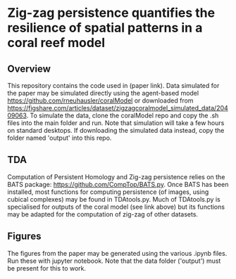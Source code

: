 # Zig-zag persistence quantifies the resilience of spatial patterns in a coral reef model

## Overview

This repository contains the code used in (paper link). Data simulated for the paper may be simulated directly using the agent-based model https://github.com/rneuhausler/coralModel or downloaded from https://figshare.com/articles/dataset/zigzagcoralmodel_simulated_data/20409063. To simulate the data, clone the coralModel repo and copy the .sh files into the main folder and run. Note that simulation will take a few hours on standard desktops.  If downloading the simulated data instead, copy the folder named 'output' into this repo.

## TDA

Computation of Persistent Homology and Zig-zag persistence relies on the BATS package: https://github.com/CompTop/BATS.py. Once BATS has been installed, most functions for computing persistence (of images, using cubical complexes) may be found in TDAtools.py. Much of TDAtools.py is specialised for outputs of the coral model (see link above) but its functions may be adapted for the computation of zig-zag of other datasets.

## Figures

The figures from the paper may be generated using the various .ipynb files. Run these with jupyter notebook. Note that the data folder ('output') must be present for this to work.
